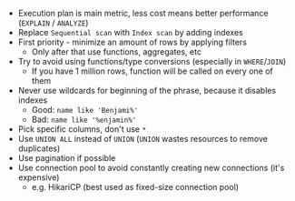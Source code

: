 * Execution plan is main metric, less cost means better performance (`EXPLAIN` / `ANALYZE`)
* Replace `Sequential scan` with `Index scan` by adding indexes
* First priority - minimize an amount of rows by applying filters
    * Only after that use functions, aggregates, etc
* Try to avoid using functions/type conversions (especially in `WHERE`/`JOIN`)
    * If you have 1 million rows, function will be called on every one of them
* Never use wildcards for beginning of the phrase, because it disables indexes
    * Good: `name like 'Benjami%'` 
    * Bad: `name like '%enjamin%'`
* Pick specific columns, don't use `*`
* Use `UNION ALL` instead of `UNION` (`UNION` wastes resources to remove duplicates)
* Use pagination if possible
* Use connection pool to avoid constantly creating new connections (it's expensive)
    * e.g. HikariCP (best used as fixed-size connection pool)
